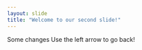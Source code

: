 ```yaml
---
layout: slide
title: "Welcome to our second slide!"
---
```

Some changes
Use the left arrow to go back!
